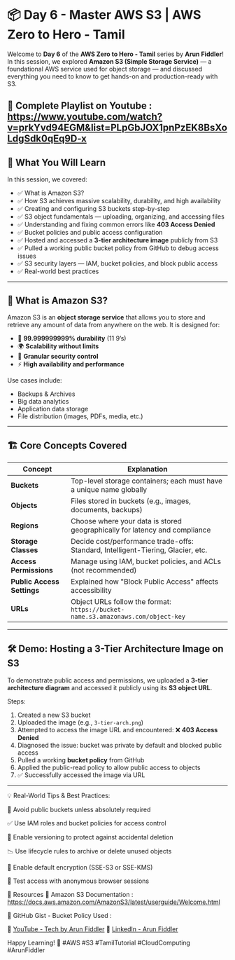 # 📦 Day 6 - Master AWS S3 | AWS Zero to Hero - Tamil

Welcome to **Day 6** of the **AWS Zero to Hero - Tamil** series by **Arun Fiddler**!  
In this session, we explored **Amazon S3 (Simple Storage Service)** — a foundational AWS service used for object storage — and discussed everything you need to know to get hands-on and production-ready with S3.

🎥 Complete Playlist on Youtube : https://www.youtube.com/watch?v=prkYvd94EGM&list=PLpGbJOX1pnPzEK8BsXoLdgSdk0qEq9D-x
---

## 🎯 What You Will Learn

In this session, we covered:

- ✅ What is Amazon S3?
- ✅ How S3 achieves massive scalability, durability, and high availability
- ✅ Creating and configuring S3 buckets step-by-step
- ✅ S3 object fundamentals — uploading, organizing, and accessing files
- ✅ Understanding and fixing common errors like **403 Access Denied**
- ✅ Bucket policies and public access configuration
- ✅ Hosted and accessed a **3-tier architecture image** publicly from S3
- ✅ Pulled a working public bucket policy from GitHub to debug access issues
- ✅ S3 security layers — IAM, bucket policies, and block public access
- ✅ Real-world best practices

---

## 🧠 What is Amazon S3?

Amazon S3 is an **object storage service** that allows you to store and retrieve any amount of data from anywhere on the web. It is designed for:

- 🧠 **99.999999999% durability** (11 9’s)
- 🌍 **Scalability without limits**
- 🔐 **Granular security control**
- ⚡ **High availability and performance**

Use cases include:
- Backups & Archives
- Big data analytics
- Application data storage
- File distribution (images, PDFs, media, etc.)

---

## 🏗️ Core Concepts Covered

| Concept | Explanation |
|--------|-------------|
| **Buckets** | Top-level storage containers; each must have a unique name globally |
| **Objects** | Files stored in buckets (e.g., images, documents, backups) |
| **Regions** | Choose where your data is stored geographically for latency and compliance |
| **Storage Classes** | Decide cost/performance trade-offs: Standard, Intelligent-Tiering, Glacier, etc. |
| **Access Permissions** | Manage using IAM, bucket policies, and ACLs (not recommended) |
| **Public Access Settings** | Explained how "Block Public Access" affects accessibility |
| **URLs** | Object URLs follow the format: `https://bucket-name.s3.amazonaws.com/object-key` |

---

## 🛠️ Demo: Hosting a 3-Tier Architecture Image on S3

To demonstrate public access and permissions, we uploaded a **3-tier architecture diagram** and accessed it publicly using its **S3 object URL**.

Steps:

1. Created a new S3 bucket
2. Uploaded the image (e.g., `3-tier-arch.png`)
3. Attempted to access the image URL and encountered: ❌ **403 Access Denied**
4. Diagnosed the issue: bucket was private by default and blocked public access
5. Pulled a working **bucket policy** from GitHub
6. Applied the public-read policy to allow public access to objects
7. ✅ Successfully accessed the image via URL

---


💡 Real-World Tips & Best Practices:

🔐 Avoid public buckets unless absolutely required

✅ Use IAM roles and bucket policies for access control

💾 Enable versioning to protect against accidental deletion

📉 Use lifecycle rules to archive or delete unused objects

🪪 Enable default encryption (SSE-S3 or SSE-KMS)

🧪 Test access with anonymous browser sessions 

🔗 Resources
📄 Amazon S3 Documentation : https://docs.aws.amazon.com/AmazonS3/latest/userguide/Welcome.html

📝 GitHub Gist - Bucket Policy Used : 




 🎥 [YouTube - Tech by Arun Fiddler](https://www.youtube.com/@TechbyArunFiddler)
 💼 [LinkedIn - Arun Fiddler](https://www.linkedin.com/in/arunfiddler)



Happy Learning! 🙌
#AWS #S3 #TamilTutorial #CloudComputing #ArunFiddler
